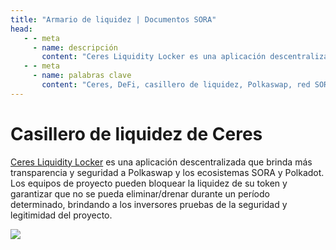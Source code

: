 ```yaml
---
title: "Armario de liquidez | Documentos SORA"
head:
   - - meta
     - name: descripción
       content: "Ceres Liquidity Locker es una aplicación descentralizada que aporta más transparencia y seguridad al ecosistema Dotsama".
   - - meta
     - name: palabras clave
       content: "Ceres, DeFi, casillero de liquidez, Polkaswap, red SORA"
---
```


# Casillero de liquidez de Ceres

[Ceres Liquidity Locker](https://dapps.cerestoken.io/liquidity_locker) es una aplicación descentralizada que brinda más transparencia y seguridad a Polkaswap y los ecosistemas SORA y Polkadot.
Los equipos de proyecto pueden bloquear la liquidez de su token y garantizar que no se pueda eliminar/drenar durante un período determinado, brindando a los inversores pruebas de la seguridad y legitimidad del proyecto.

![](../.gitbook/assets/liquidity-locker.png)
